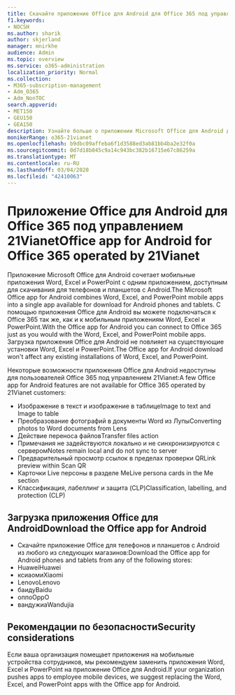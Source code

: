 ```yaml
---
title: Скачайте приложение Office для Android для Office 365 под управлением 21Vianet
f1.keywords:
- NOCSH
ms.author: sharik
author: skjerland
manager: mnirkhe
audience: Admin
ms.topic: overview
ms.service: o365-administration
localization_priority: Normal
ms.collection:
- M365-subscription-management
- Adm_O365
- Adm_NonTOC
search.appverid:
- MET150
- GEU150
- GEA150
description: Узнайте больше о приложении Microsoft Office для Android для Office 365 под управлением 21Vianet и о том, как скачать его для клиентов в Китае.
monikerRange: o365-21vianet
ms.openlocfilehash: b9dbc09affeba6f1d3588ed3ab81bb4ba2e32f0a
ms.sourcegitcommit: 0d7d18b045c9a14c943bc382b16715e67c86259a
ms.translationtype: MT
ms.contentlocale: ru-RU
ms.lasthandoff: 03/04/2020
ms.locfileid: "42410063"
---
```

# <a name="office-app-for-android-for-office-365-operated-by-21vianet"></a><span data-ttu-id="068d5-103">Приложение Office для Android для Office 365 под управлением 21Vianet</span><span class="sxs-lookup"><span data-stu-id="068d5-103">Office app for Android for Office 365 operated by 21Vianet</span></span>

<span data-ttu-id="068d5-104">Приложение Microsoft Office для Android сочетает мобильные приложения Word, Excel и PowerPoint с одним приложением, доступным для скачивания для телефонов и планшетов с Android.</span><span class="sxs-lookup"><span data-stu-id="068d5-104">The Microsoft Office app for Android combines Word, Excel, and PowerPoint mobile apps into a single app available for download for Android phones and tablets.</span></span> <span data-ttu-id="068d5-105">С помощью приложения Office для Android вы можете подключаться к Office 365 так же, как и к мобильным приложениям Word, Excel и PowerPoint.</span><span class="sxs-lookup"><span data-stu-id="068d5-105">With the Office app for Android you can connect to Office 365 just as you would with the Word, Excel, and PowerPoint mobile apps.</span></span> <span data-ttu-id="068d5-106">Загрузка приложения Office для Android не повлияет на существующие установки Word, Excel и PowerPoint.</span><span class="sxs-lookup"><span data-stu-id="068d5-106">The Office app for Android download won't affect any existing installations of Word, Excel, and PowerPoint.</span></span>

<span data-ttu-id="068d5-107">Некоторые возможности приложения Office для Android недоступны для пользователей Office 365 под управлением 21Vianet:</span><span class="sxs-lookup"><span data-stu-id="068d5-107">A few Office app for Android features are not available for Office 365 operated by 21Vianet customers:</span></span>

- <span data-ttu-id="068d5-108">Изображение в текст и изображение в таблице</span><span class="sxs-lookup"><span data-stu-id="068d5-108">Image to text and Image to table</span></span> 
- <span data-ttu-id="068d5-109">Преобразование фотографий в документы Word из Лупы</span><span class="sxs-lookup"><span data-stu-id="068d5-109">Converting photos to Word documents from Lens</span></span> 
- <span data-ttu-id="068d5-110">Действие переноса файлов</span><span class="sxs-lookup"><span data-stu-id="068d5-110">Transfer files action</span></span> 
- <span data-ttu-id="068d5-111">Примечания не задействуются локально и не синхронизируются с сервером</span><span class="sxs-lookup"><span data-stu-id="068d5-111">Notes remain local and do not sync to server</span></span>
- <span data-ttu-id="068d5-112">Предварительный просмотр ссылок в пределах проверки QR</span><span class="sxs-lookup"><span data-stu-id="068d5-112">Link preview within Scan QR</span></span>
- <span data-ttu-id="068d5-113">Карточки Live персоны в разделе Me</span><span class="sxs-lookup"><span data-stu-id="068d5-113">Live persona cards in the Me section</span></span>
- <span data-ttu-id="068d5-114">Классификация, лабеллинг и защита (CLP)</span><span class="sxs-lookup"><span data-stu-id="068d5-114">Classification, labelling, and protection (CLP)</span></span>


## <a name="download-the-office-app-for-android"></a><span data-ttu-id="068d5-115">Загрузка приложения Office для Android</span><span class="sxs-lookup"><span data-stu-id="068d5-115">Download the Office app for Android</span></span>

- <span data-ttu-id="068d5-116">Скачайте приложение Office для телефонов и планшетов с Android из любого из следующих магазинов:</span><span class="sxs-lookup"><span data-stu-id="068d5-116">Download the Office app for Android phones and tablets from any of the following stores:</span></span>
- <span data-ttu-id="068d5-117">Huawei</span><span class="sxs-lookup"><span data-stu-id="068d5-117">Huawei</span></span>
- <span data-ttu-id="068d5-118">ксиаоми</span><span class="sxs-lookup"><span data-stu-id="068d5-118">Xiaomi</span></span>
- <span data-ttu-id="068d5-119">Lenovo</span><span class="sxs-lookup"><span data-stu-id="068d5-119">Lenovo</span></span>
- <span data-ttu-id="068d5-120">баиду</span><span class="sxs-lookup"><span data-stu-id="068d5-120">Baidu</span></span>
- <span data-ttu-id="068d5-121">оппо</span><span class="sxs-lookup"><span data-stu-id="068d5-121">OppO</span></span>
- <span data-ttu-id="068d5-122">вандужиа</span><span class="sxs-lookup"><span data-stu-id="068d5-122">Wandujia</span></span>


## <a name="security-considerations"></a><span data-ttu-id="068d5-123">Рекомендации по безопасности</span><span class="sxs-lookup"><span data-stu-id="068d5-123">Security considerations</span></span>

<span data-ttu-id="068d5-124">Если ваша организация помещает приложения на мобильные устройства сотрудников, мы рекомендуем заменить приложения Word, Excel и PowerPoint на приложение Office для Android.</span><span class="sxs-lookup"><span data-stu-id="068d5-124">If your organization pushes apps to employee mobile devices, we suggest replacing the Word, Excel, and PowerPoint apps with the Office app for Android.</span></span>  


